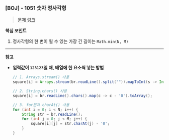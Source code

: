 ### [BOJ] - 1051 숫자 정사각형
> [문제 링크](https://www.acmicpc.net/problem/1051)

**핵심 포인트**
1. 정사각형의 한 변이 될 수 있는 가장 긴 길이는 `Math.min(N, M)`
---
**참고**
- **입력값이 `123123`일 때, 배열에 한 요소씩 넣는 방법**

    ~~~java
    // 1. Arrays.stream() 사용
    square[i] = Arrays.stream(br.readLine().split("")).mapToInt(s -> Integer.parseInt(s)).toArray();

    // 2. String.chars() 사용
    square[i] = br.readLine().chars().map(c -> c - '0').toArray();

    // 3. for문과 charAt() 사용
    for (int i = 0; i < N; i++) {
        String str = br.readLine();
        for (int j = 0; j < M; j++) {
            square[i][j] = str.charAt(j) - '0';
        }
    }
    ~~~